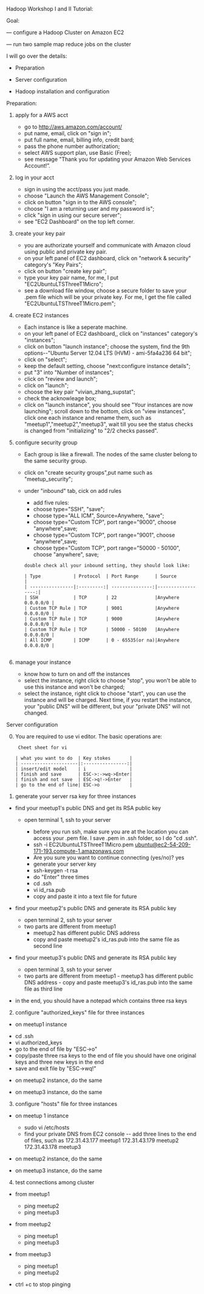 Hadoop Workshop I and II Tutorial:

Goal: 

— configure a Hadoop Cluster on Amazon EC2

— run two sample map reduce jobs on the cluster

I will go over the details:

- Preparation

- Server configuration

- Hadoop installation and configuration

Preparation:

1. apply for a AWS acct 
   * go to http://aws.amazon.com/account/
	- put name, email, click on "sign in";
	- put full name, email, billing info, credit bard;
	- pass the phone number authorization;
	- select AWS support plan, use Basic (Free);
	- see message "Thank you for updating your Amazon Web Services Account!”.

2. log in your acct
   * sign in using the acct/pass you just made.
	- choose "Launch the AWS Management Console";
	- click on button "sign in to the AWS console";
	- choose "I am a returning user and my password is";
	- click "sign in using our secure server";
	- see "EC2 Dashboard" on the top left corner.

3. create your key pair
   * you are authorizate yourself and communicate with Amazon cloud using public and private key pair.
	- on your left panel of EC2 dashboard, click on 
	"network & security" category's "Key Pairs";
	- click on button "create key pair";
	- type your key pair name, for me, I put "EC2UbuntuLTSThreeT1Micro";
	- see a download file window, choose a secure folder to save your .pem file which will be your private key. For me, I get the file called "EC2UbuntuLTSThreeT1Micro.pem";

4. create EC2 instances

   * Each instance is like a seperate machine.

 	- on your left panel of EC2 dashboard,, click on 
	"instances" category's "instances";
	- click on button "launch instance";
	choose the system, find the 9th options--"Ubuntu Server 12.04 LTS (HVM) - ami-5fa4a236  64 bit";
	- click on "select";
	- keep the default setting, choose "next:configure instance details";
	- put "3" into "Number of instances";
	- click on "review and launch";
	- click on "launch";
	- choose the key pair "vivian_zhang_supstat";
	- check the acknowleage box;
	- click on "launch instance",
	you should see "Your instances are now launching";
    	scroll down to the bottom, click on "view instances",
    	click one each instance and rename them, such as "meetup1","meetup2","meetup3",
    	wait till you see the status checks is changed from "initializing" to "2/2 checks passed".

5. configure security group

	* Each group is like a firewall. The nodes of the same cluster belong to the same security group.

	* click on "create security groups",put name such as "meetup_security";

	* under "inbound" tab, cick on add rules

        - add five rules:
        - choose type="SSH",  "save";
		- choose type="ALL ICM", Source=Anywhere, "save";
		- choose type="Custom TCP", port range="9000", choose "anywhere",save;
		- choose type="Custom TCP", port range="9001", choose "anywhere",save;
		- choose type="Custom TCP", port range="50000 - 50100", choose "anywhere", save;

		```no-highlight
		double check all your inbound setting, they should look like:

		| Type            | Protocol  | Port Range      | Source            |
		| ----------------|:---------:| ---------------:|------------------:|
		| SSH             | TCP       | 22              |Anywhere 0.0.0.0/0 |
		| Custom TCP Rule | TCP       | 9001            |Anywhere 0.0.0.0/0 |
		| Custom TCP Rule | TCP       | 9000            |Anywhere 0.0.0.0/0 |
		| Custom TCP Rule | TCP       | 50000 - 50100   |Anywhere 0.0.0.0/0 |
		| All ICMP        | ICMP      | 0 - 65535(or na)|Anywhere 0.0.0.0/0 |


6. manage your instance

   * know how to turn on and off the instances

	- select the instance, right click to choose "stop", you won't be able to use this instance and won't be charged;
   	- select the instance, right click to choose "start", you can use the instance and will be charged.
   	Next time, if you restart the instance, your "public DNS" will be different, but your "private DNS" will not changed.

Server configuration

0. You are required to use vi editor. The basic operations are:   

	```no-highlight
	 Cheet sheet for vi

    | what you want to do  | Key stokes       | 
    | ---------------------|:----------------:| 
    | insert/edit model    | i                | 
    | finish and save      | ESC->:->wq->Enter|
    | finish and not save  | ESC->q!->Enter   |
    | go to the end of line| ESC->o           |

1. generate your server rsa key for three instances

* find your meetup1's public DNS and get its RSA public key

    - open terminal 1, ssh to your server

      - before you run ssh, make sure you are at the location you can access your .pem file. I save .pem in .ssh folder, so I do "cd .ssh".
   	  - ssh  -i EC2UbuntuLTSThreeT1Micro.pem  ubuntu@ec2-54-209-171-193.compute-1.amazonaws.com
   	  - Are you sure you want to continue connecting (yes/no)? yes
      - generate your server key
      - ssh-keygen -t rsa 
      - do "Enter" three times
      - cd .ssh
      - vi id_rsa.pub
      - copy and paste it into a text file for future

* find your meetup2's public DNS and generate its RSA public key

    - open terminal 2, ssh to your server
    - two parts are different from meetup1
      - meetup2 has different public DNS address
      - copy and paste meetup2's id_ras.pub into the same file as second line

* find your meetup3's public DNS and generate its RSA public key

     - open terminal 3, ssh to your server
     - two parts are different  from meetup1
      - meetup3 has different public DNS address
      - copy and paste meetup3's id_ras.pub into the same file as third line

 * in the end, you should have a notepad which contains three rsa keys


2. configure "authorized_keys" file for three instances

 * on meetup1 instance

  - cd .ssh
  - vi authorized_keys
  - go to the end of file by "ESC->o"
  - copy/paste three rsa keys to the end of file
    you should have one original keys and three new keys in the end
  - save and exit file by "ESC->wq!"

 * on meetup2 instance, do the same

 * on meetup3 instance, do the same


3. configure "hosts" file for three instances

 * on meetup 1 instance

 	- sudo vi /etc/hosts
 	- find your private DNS from EC2 console
 	-- add three lines to the end of files, such as
 	172.31.43.177 meetup1
 	172.31.43.179 meetup2
 	172.31.43.178 meetup3
 * on meetup2 instance, do the same

 * on meetup3 instance, do the same


4. test connections among cluster
  * from meetup1

  	- ping meetup2
  	- ping meetup3

  * from meetup2

  	- ping meetup1
  	- ping meetup3

  * from meetup3

  	- ping meetup1
  	- ping meetup2

  * ctrl +c to stop pinging



















